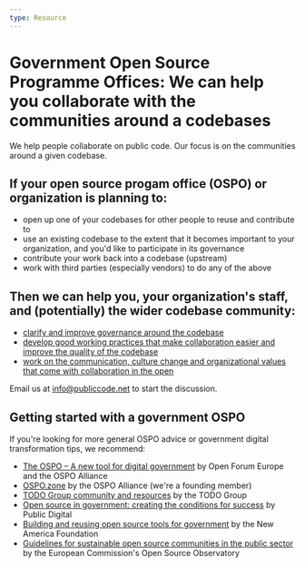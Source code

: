 ```yaml
---
type: Resource
---
```


# Government Open Source Programme Offices: We can help you collaborate with the communities around a codebases

We help people collaborate on public code. Our focus is on the communities around a given codebase.

## If your open source progam office (OSPO) or organization is planning to:

* open up one of your codebases for other people to reuse and contribute to
* use an existing codebase to the extent that it becomes important to your organization, and you'd like to participate in its governance
* contribute your work back into a codebase (upstream) 
* work with third parties (especially vendors) to do any of the above

## Then we can help you, your organization's staff, and (potentially) the wider codebase community:

* [clarify and improve governance around the codebase](activities/supporting-codebase-governance)
* [develop good working practices that make collaboration easier and improve the quality of the codebase](standard.publiccode.net)
* [work on the communication, culture change and organizational values that come with collaboration in the open](publiccode.net/codebase-stewardship)

Email us at <info@publiccode.net> to start the discussion.

## Getting started with a government OSPO

If you're looking for more general OSPO advice or government digital transformation tips, we recommend:

* [The OSPO – A new tool for digital government](https://openforumeurope.org/publications/the-ospo-a-new-tool-for-digital-government/) by Open Forum Europe and the OSPO Alliance
* [OSPO.zone](https://ospo.zone/) by the OSPO Alliance (we're a founding member)
* [TODO Group community and resources](https://github.com/todogroup) by the TODO Group
* [Open source in government: creating the conditions for success](https://public.digital/2021/06/21/open-source-in-government-creating-the-conditions-for-success) by Public Digital
* [Building and reusing open source tools for government](https://www.newamerica.org/digital-impact-governance-initiative/reports/building-and-reusing-open-source-tools-government/) by the New America Foundation
* [Guidelines for sustainable open source communities in the public sector](https://joinup.ec.europa.eu/collection/open-source-observatory-osor/guidelines-creating-sustainable-open-source-communities) by the European Commission's Open Source Observatory


